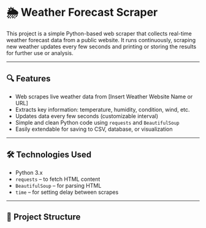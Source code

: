 # 🌦️ Weather Forecast Scraper

This project is a simple Python-based web scraper that collects real-time weather forecast data from a public website. It runs continuously, scraping new weather updates every few seconds and printing or storing the results for further use or analysis.

---

## 🔍 Features

- Web scrapes live weather data from [Insert Weather Website Name or URL]
- Extracts key information: temperature, humidity, condition, wind, etc.
- Updates data every few seconds (customizable interval)
- Simple and clean Python code using `requests` and `BeautifulSoup`
- Easily extendable for saving to CSV, database, or visualization

---

## 🛠 Technologies Used

- Python 3.x
- `requests` – to fetch HTML content
- `BeautifulSoup` – for parsing HTML
- `time` – for setting delay between scrapes

---

## 📂 Project Structure

